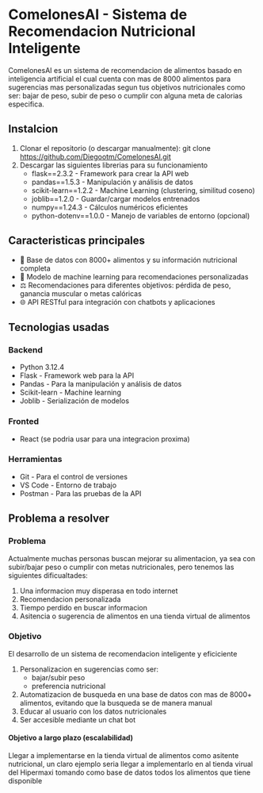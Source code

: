 # ComelonesAI - Sistema de Recomendacion Nutricional Inteligente
ComelonesAI es un sistema de recomendacion de alimentos basado en inteligencia artificial el cual cuenta con mas de 8000 alimentos para sugerencias mas personalizadas segun tus objetivos nutricionales como ser: bajar de peso, subir de peso o cumplir con alguna meta de calorias especifica.
## Instalcion 
1. Clonar el repositorio  (o descargar manualmente):
git clone https://github.com/Diegootm/ComelonesAI.git
2. Descargar las siguientes librerias para su funcionamiento
   - flask==2.3.2            - Framework para crear la API web
   - pandas==1.5.3           - Manipulación y análisis de datos
   - scikit-learn==1.2.2     - Machine Learning (clustering, similitud coseno)
   - joblib==1.2.0           - Guardar/cargar modelos entrenados
   - numpy==1.24.3           - Cálculos numéricos eficientes
   - python-dotenv==1.0.0    - Manejo de variables de entorno (opcional)


## Caracteristicas principales
- 🍎 Base de datos con 8000+ alimentos y su información nutricional completa
- 🤖 Modelo de machine learning para recomendaciones personalizadas
- ⚖️ Recomendaciones para diferentes objetivos: pérdida de peso, ganancia muscular o metas calóricas
- 🌐 API RESTful para integración con chatbots y aplicaciones

## Tecnologias usadas 
### Backend
- Python 3.12.4
- Flask - Framework web para la API
- Pandas - Para la manipulación y análisis de datos
- Scikit-learn - Machine learning 
- Joblib - Serialización de modelos
### Fronted
- React (se podria usar para una integracion proxima)
### Herramientas
- Git - Para el control de versiones
- VS Code - Entorno de trabajo
- Postman - Para las pruebas de la API

## Problema a resolver
### Problema
Actualmente muchas personas buscan mejorar su alimentacion, ya sea con subir/bajar peso o cumplir con metas nutricionales, pero tenemos las siguientes dificualtades:
1. Una informacion muy disperasa en todo internet
2. Recomendacion personalizada
3. Tiempo perdido en buscar informacion
4. Asitencia o sugerencia de alimentos en una tienda virtual de alimentos
### Objetivo
El desarrollo de un sistema de recomendacion inteligente y eficiciente
1. Personalizacion en sugerencias como ser:
   - bajar/subir peso
   - preferencia nutricional
2. Automatizacion de busqueda en una base de datos con mas de 8000+ alimentos, evitando que la busqueda se de manera manual
3. Educar al usuario con los datos nutricionales
4. Ser accesible mediante un chat bot
#### Objetivo a largo plazo (escalabilidad)
Llegar a implementarse en la tienda virtual de alimentos como asitente nutricional, un claro ejemplo seria llegar a implementarlo en al tienda virual del Hipermaxi tomando como base de datos todos los alimentos que tiene disponible
